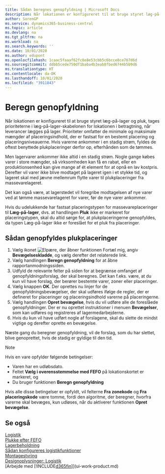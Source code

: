 ```yaml
---
title: Sådan beregnes genopfyldning | Microsoft Docs
description: Når lokationen er konfigureret til at bruge styret læg-på-lager og pluk, tages prioriteterne i læg-på-lager-skabelonen for lokationen i betragtning, når leverancer lægges på lager.
author: SorenGP
ms.service: dynamics365-business-central
ms.topic: article
ms.devlang: na
ms.tgt_pltfrm: na
ms.workload: na
ms.search.keywords: ''
ms.date: 10/01/2020
ms.author: edupont
ms.openlocfilehash: 1caac5faaaf62fc8e8e53cbb5c6bcce8ce767d6d
ms.sourcegitcommit: ddbb5cede750df1baba4b3eab8fbed6744b5b9d6
ms.translationtype: HT
ms.contentlocale: da-DK
ms.lasthandoff: 10/01/2020
ms.locfileid: "3911843"
---
```

# <a name="calculate-bin-replenishment"></a>Beregn genopfyldning
Når lokationen er konfigureret til at bruge styret læg-på-lager og pluk, tages prioriteterne i læg-på-lager-skabelonen for lokationen i betragtning, når leverancer lægges på lager. Prioriteter omfatter de minimale og maksimale mængder af placeringsindhold, der er fastsat for en bestemt placering og placeringsniveauerne. Hvis varerne ankommer i en stadig strøm, fyldes de oftest benyttede plukplaceringer derfor op, efterhånden som de tømmes.  

Men lagervarer ankommer ikke altid i en stadig strøm. Nogle gange købes varer i store mængder, så virksomheden kan få en rabat, eller en produktionsenhed kan give mange af ét element for at opnå en lav kostpris. Derefter vil varer ikke blive modtaget på lageret igen i et stykke tid, og lageret skal med jævne mellemrum flytte varer til plukplaceringer fra massevarelageret.  

Det kan også være, at lagerstedet vil foregribe modtagelsen af nye varer ved at tømme massevarelageret for varer, før de nye varer ankommer.  

Hvis du udelukkende har fastsat placeringstypen for massevareplaceringer til **Læg-på-lager**, dvs. at handlingen **Pluk** ikke er markeret for placeringstypen, skal du altid sørge for, at plukplaceringerne genopfyldes, da typen Læg-på-lager ikke er foreslået for et pluk fra placeringer.  

## <a name="to-replenish-pick-bins"></a>Sådan genopfyldes plukplaceringer  
1.  Vælg ikonet ![Elpære, der åbner funktionen Fortæl mig](media/ui-search/search_small.png "Fortæl mig, hvad du vil foretage dig"), angiv **Bevægelseskladde**, og vælg derefter det relaterede link.  
2.  Vælg handlingen **Beregn genopfyldning** for at åbne rapportanmodningssiden.  
3.  Udfyld de relevante felter på siden for at begrænse omfanget af genopfyldningsforslag, der skal beregnes. Det kan f.eks. være, at du kun vil have forslag, der berører bestemte varer, zoner eller placeringer.  
4.  Vælg knappen **OK**. Der oprettes nu linjer for de genopfyldningsbevægelser, der skal udføres ifølge de regler, der er defineret for placeringer og placeringsindhold varerne på placeringerne.  
5.  Vælg handlingen **Opret bevægelse**, hvis du vil udføre alle de foreslåede genopfyldninger. Der er nu oprettet instruktioner i menuen **Bevægelser**, som kan udføres og registreres af lagermedarbejderne.  
6.  Hvis du kun vil have udført nogle af forslagene, skal du slette de mindst vigtige og derefter oprette en bevægelse.  

Næste gang du beregner genopfyldning, vil de forslag, som du har slettet, blive genoprettet, hvis de stadig er gyldige til den tid.  

> [!NOTE]  
>  Hvis en vare opfylder følgende betingelser:  
>   
>  -   Varen har en udløbsdato.  
> -   Feltet **Vælg i overensstemmelse med FEFO** på lokationskortet er markeret, og  
> -   Du bruger funktionen **Beregn genopfyldning**  
>   
>  Hvis alle disse betingelser er opfyldt, vil felterne **Fra zonekode** og **Fra placeringskode** være tomme, fordi den algoritme, der beregner, hvorfra varerne skal bevæges, kun udløses, når du aktiverer funktionen **Opret bevægelse**.  

## <a name="see-also"></a>Se også  
[Logistik](warehouse-manage-warehouse.md)  
[Plukke efter FEFO](warehouse-picking-by-fefo.md)  
[Lagerbeholdning](inventory-manage-inventory.md)  
[Sådan konfigureres logistikfunktioner](warehouse-setup-warehouse.md)     
[Montagestyring](assembly-assemble-items.md)    
[Designoplysninger: Logistik](design-details-warehouse-management.md)  
[Arbejde med [!INCLUDE[d365fin](includes/d365fin_md.md)]](ui-work-product.md)
